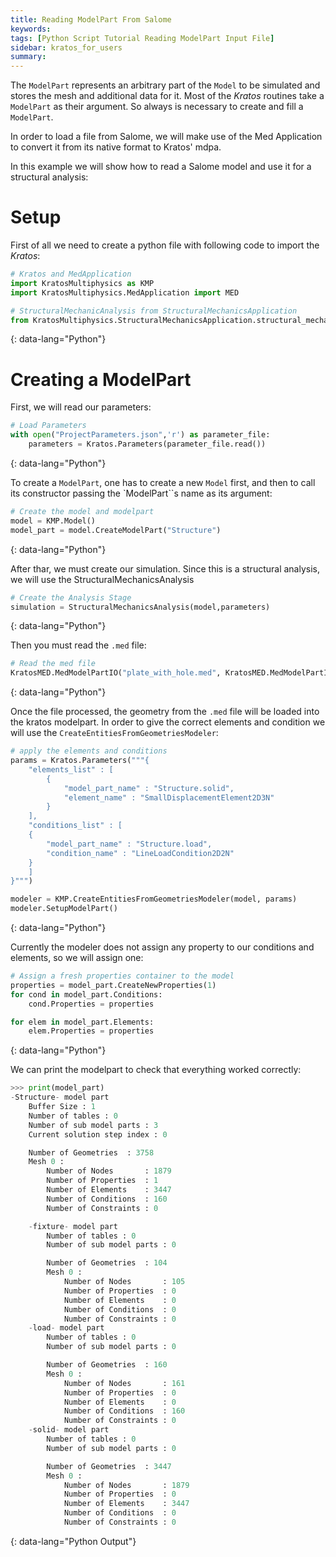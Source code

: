 ```yaml
---
title: Reading ModelPart From Salome
keywords: 
tags: [Python Script Tutorial Reading ModelPart Input File]
sidebar: kratos_for_users
summary: 
---
```


The `ModelPart` represents an arbitrary part of the `Model` to be simulated and stores the mesh and additional data for it. Most of the *Kratos* routines take a `ModelPart` as their argument. So always is necessary to create and fill a `ModelPart`. 

In order to load a file from Salome, we will make use of the Med Application to convert it from its native format to Kratos' mdpa. 

In this example we will show how to read a Salome model and use it for a structural analysis:

# Setup
First of all we need to create a python file with following code to import the *Kratos*:

```python
# Kratos and MedApplication
import KratosMultiphysics as KMP
import KratosMultiphysics.MedApplication import MED

# StructuralMechanicAnalysis from StructuralMechanicsApplication
from KratosMultiphysics.StructuralMechanicsApplication.structural_mechanics_analysis import StructuralMechanicsAnalysis
```
{: data-lang="Python"}

# Creating a ModelPart

First, we will read our parameters:

```python
# Load Parameters
with open("ProjectParameters.json",'r') as parameter_file:
    parameters = Kratos.Parameters(parameter_file.read())
```
{: data-lang="Python"}

To create a `ModelPart`, one has to create a new `Model` first, and then to call its constructor passing the `ModelPart``s name as its argument:

```python
# Create the model and modelpart
model = KMP.Model()
model_part = model.CreateModelPart("Structure")
```
{: data-lang="Python"}

After thar, we must create our simulation. Since this is a structural analysis, we will use the StructuralMechanicsAnalysis

```python
# Create the Analysis Stage
simulation = StructuralMechanicsAnalysis(model,parameters)
```
{: data-lang="Python"}

Then you must read the `.med` file:

```python
# Read the med file
KratosMED.MedModelPartIO("plate_with_hole.med", KratosMED.MedModelPartIO.READ).ReadModelPart(model_part)
```
{: data-lang="Python"}

Once the file processed, the geometry from the `.med` file will be loaded into the kratos modelpart. In order to give the correct elements and condition we will use the `CreateEntitiesFromGeometriesModeler`:

```python
# apply the elements and conditions
params = Kratos.Parameters("""{
    "elements_list" : [
        {
            "model_part_name" : "Structure.solid",
            "element_name" : "SmallDisplacementElement2D3N"
        }
    ],
    "conditions_list" : [
    {
        "model_part_name" : "Structure.load",
        "condition_name" : "LineLoadCondition2D2N"
    }
    ]
}""")

modeler = KMP.CreateEntitiesFromGeometriesModeler(model, params)
modeler.SetupModelPart()
```
{: data-lang="Python"}

Currently the modeler does not assign any property to our conditions and elements, so we will assign one:

```python
# Assign a fresh properties container to the model
properties = model_part.CreateNewProperties(1)
for cond in model_part.Conditions:
    cond.Properties = properties

for elem in model_part.Elements:
    elem.Properties = properties
```
{: data-lang="Python"}

We can print the modelpart to check that everything worked correctly:

```python
>>> print(model_part)
-Structure- model part
    Buffer Size : 1
    Number of tables : 0
    Number of sub model parts : 3
    Current solution step index : 0

    Number of Geometries  : 3758
    Mesh 0 :
        Number of Nodes       : 1879
        Number of Properties  : 1
        Number of Elements    : 3447
        Number of Conditions  : 160
        Number of Constraints : 0

    -fixture- model part
        Number of tables : 0
        Number of sub model parts : 0

        Number of Geometries  : 104
        Mesh 0 :
            Number of Nodes       : 105
            Number of Properties  : 0
            Number of Elements    : 0
            Number of Conditions  : 0
            Number of Constraints : 0
    -load- model part
        Number of tables : 0
        Number of sub model parts : 0

        Number of Geometries  : 160
        Mesh 0 :
            Number of Nodes       : 161
            Number of Properties  : 0
            Number of Elements    : 0
            Number of Conditions  : 160
            Number of Constraints : 0
    -solid- model part
        Number of tables : 0
        Number of sub model parts : 0

        Number of Geometries  : 3447
        Mesh 0 :
            Number of Nodes       : 1879
            Number of Properties  : 0
            Number of Elements    : 3447
            Number of Conditions  : 0
            Number of Constraints : 0
```
{: data-lang="Python Output"}
